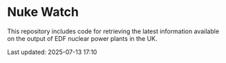 # Nuke Watch

This repository includes code for retrieving the latest information available on the output of EDF nuclear power plants in the UK.

Last updated: 2025-07-13 17:10